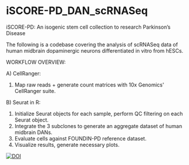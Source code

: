 # iSCORE-PD_DAN_scRNASeq

iSCORE-PD: An isogenic stem cell collection to research Parkinson’s Disease

The following is a codebase covering the analysis of scRNASeq data of human midbrain dopaminergic neurons differentiated in vitro from hESCs.

WORKFLOW OVERVIEW: 

A) CellRanger:
  1) Map raw reads + generate count matrices with 10x Genomics' CellRanger suite.

B) Seurat in R:
  1) Initialize Seurat objects for each sample, perform QC filtering on each Seurat object.
  2) Integrate the 3 subclones to generate an aggregate dataset of human midbrain DANs.
  3) Evaluate cells against FOUNDIN-PD reference dataset.
  4) Visualize results, generate necessary plots.

[![DOI](https://zenodo.org/badge/741244123.svg)](https://zenodo.org/doi/10.5281/zenodo.10718769)
